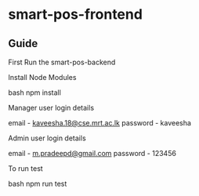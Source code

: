 # smart-pos-frontend

## Guide

First Run the smart-pos-backend

Install Node Modules

bash
npm install


Manager user login details

email - kaveesha.18@cse.mrt.ac.lk
password - kaveesha

Admin user login details

email - m.pradeepd@gmail.com
password - 123456

 To run test

bash
npm run test